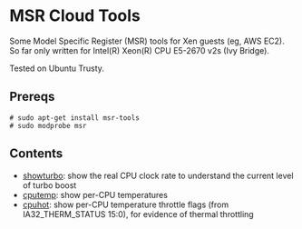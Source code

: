 MSR Cloud Tools
===============

Some Model Specific Register (MSR) tools for Xen guests (eg, AWS EC2). So far only written for Intel(R) Xeon(R) CPU E5-2670 v2s (Ivy Bridge).

Tested on Ubuntu Trusty.

## Prereqs

```
# sudo apt-get install msr-tools
# sudo modprobe msr
```

## Contents

- [showturbo](showturbo): show the real CPU clock rate to understand the current level of turbo boost
- [cputemp](cputemp): show per-CPU temperatures
- [cpuhot](cpuhot): show per-CPU temperature throttle flags (from IA32_THERM_STATUS 15:0), for evidence of thermal throttling
